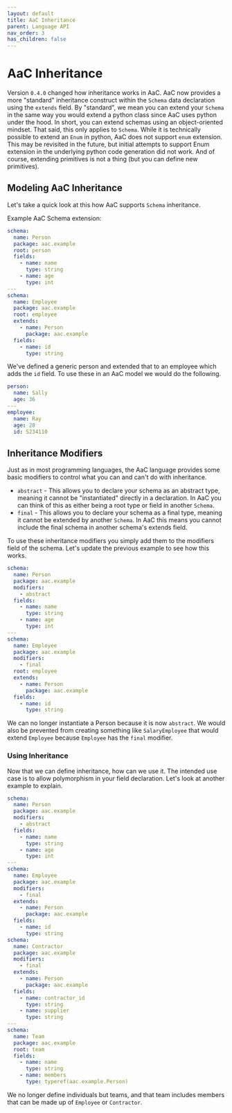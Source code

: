 ```yaml
---
layout: default
title: AaC Inheritance
parent: Language API
nav_order: 3
has_children: false
---
```

# AaC Inheritance

Version `0.4.0` changed how inheritance works in AaC.  AaC now provides a more "standard" inheritance construct within the `Schema` data declaration using the `extends` field.  By "standard", we mean you can extend your `Schema` in the same way you would extend a python class since AaC uses python under the hood.  In short, you can extend schemas using an object-oriented mindset.  That said, this only applies to `Schema`.  While it is technically possible to extend an `Enum` in python, AaC does not support `enum` extension.  This may be revisited in the future, but initial attempts to support Enum extension in the underlying python code generation did not work.  And of course, extending primitives is not a thing (but you can define new primitives).

## Modeling AaC Inheritance

Let's take a quick look at this how AaC supports `Schema` inheritance.

Example AaC Schema extension:
```yaml
schema:
  name: Person
  package: aac.example
  root: person
  fields:
    - name: name
      type: string
    - name: age
      type: int
---
schema:
  name: Employee
  package: aac.example
  root: employee
  extends:
    - name: Person
      package: aac.example
  fields:
    - name: id
      type: string
```

We've defined a generic person and extended that to an employee which adds the `id` field.  To use these in an AaC model we would do the following.

```yaml
person:
  name: Sally
  age: 36
---
employee:
  name: Ray
  age: 28
  id: S234110
```

## Inheritance Modifiers

Just as in most programming languages, the AaC language provides some basic modifiers to control what you can and can't do with inheritance.

- `abstract` - This allows you to declare your schema as an abstract type, meaning it cannot be "instantiated" directly in a declaration.  In AaC you can think of this as either being a root type or field in another `Schema`.
- `final` - This allows you to declare your schema as a final type, meaning it cannot be extended by another `Schema`.  In AaC this means you cannot include the final schema in another schema's extends field.

To use these inheritance modifiers you simply add them to the modifiers field of the schema.  Let's update the previous example to see how this works.

```yaml
schema:
  name: Person
  package: aac.example
  modifiers:
    - abstract
  fields:
    - name: name
      type: string
    - name: age
      type: int
---
schema:
  name: Employee
  package: aac.example
  modifiers:
    - final
  root: employee
  extends:
    - name: Person
      package: aac.example
  fields:
    - name: id
      type: string
```

We can no longer instantiate a Person because it is now `abstract`.  We would also be prevented from creating something like `SalaryEmployee` that would extend `Employee` because `Employee` has the `final` modifier.

### Using Inheritance

Now that we can define inheritance, how can we use it.  The intended use case is to allow polymorphism in your field declaration.  Let's look at another example to explain.

```yaml
schema:
  name: Person
  package: aac.example
  modifiers:
    - abstract
  fields:
    - name: name
      type: string
    - name: age
      type: int
---
schema:
  name: Employee
  package: aac.example
  modifiers:
    - final
  extends:
    - name: Person
      package: aac.example
  fields:
    - name: id
      type: string
schema:
  name: Contractor
  package: aac.example
  modifiers:
    - final
  extends:
    - name: Person
      package: aac.example
  fields:
    - name: contractor_id
      type: string
    - name: supplier
      type: string
---
schema:
  name: Team
  package: aac.example
  root: team
  fields:
    - name: name
      type: string
    - name: members
      type: typeref(aac.example.Person)
```

We no longer define individuals but teams, and that team includes members that can be made up of `Employee` or `Contractor`.
